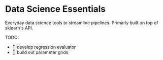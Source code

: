 # Data Science Essentials

Everyday data science tools to streamline pipelines. Primarly built on top of sklearn's API.

TODO:
- [] develop regression evaluator
- [] build out parameter grids 

